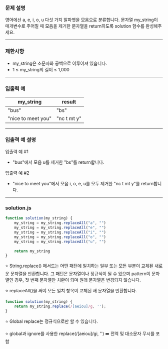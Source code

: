 ### 문제 설명

영어에선 a, e, i, o, u 다섯 가지 알파벳을 모음으로 분류합니다. 문자열 my_string이 매개변수로 주어질 때 모음을 제거한 문자열을 return하도록 solution 함수를 완성해주세요.

---

### 제한사항

* my_string은 소문자와 공백으로 이루어져 있습니다.
* 1 ≤ my_string의 길이 ≤ 1,000

---

### 입출력 예

my_string	| result
-- | --
"bus"	| "bs"
"nice to meet you" | "nc t mt y"

---

### 입출력 예 설명

입출력 예 #1

* "bus"에서 모음 u를 제거한 "bs"를 return합니다.

입출력 예 #2

* "nice to meet you"에서 모음 i, o, e, u를 모두 제거한 "nc t mt y"를 return합니다.

---

### solution.js

```js
function solution(my_string) {
    my_string = my_string.replaceAll("a", "")
    my_string = my_string.replaceAll("e", "")
    my_string = my_string.replaceAll("i", "")
    my_string = my_string.replaceAll("o", "")
    my_string = my_string.replaceAll("u", "")
    
    return my_string
}
```

⭐️ String.replace() 메서드는 어떤 패턴에 일치하는 일부 또는 모든 부분이 교체된 새로운 문자열을 반환합니다. 그 패턴은 문자열이나 정규식이 될 수 있으며 pattern이 문자열인 경우, 첫 번째 문자열만 치환이 되며 원래 문자열은 변경되지 않습니다.

⭐️ replaceAll()을 써야 모든 일치 항목이 교체된 새 문자열을 반환합니다.

```js
function solution(my_string) {
    return my_string.replace(/[aeiou]/g, '');
}
```

⭐️ Global replace는 정규식으로만 할 수 있습니다.

⭐️ global과 ignore를 사용한 replace(/[aeiou]/gi, '') ➡️ 전역 및 대소문자 무시를 포함
